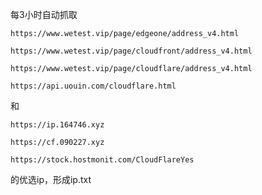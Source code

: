 每3小时自动抓取
```
https://www.wetest.vip/page/edgeone/address_v4.html
```
```
https://www.wetest.vip/page/cloudfront/address_v4.html
```
```
https://www.wetest.vip/page/cloudflare/address_v4.html
```
```
https://api.uouin.com/cloudflare.html
```
和
```
https://ip.164746.xyz
```
```
https://cf.090227.xyz
```
```
https://stock.hostmonit.com/CloudFlareYes
```
的优选ip，形成ip.txt 
